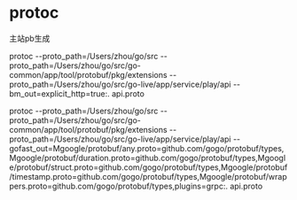 # protoc

主站pb生成

protoc --proto_path=/Users/zhou/go/src --proto_path=/Users/zhou/go/src/go-common/app/tool/protobuf/pkg/extensions --proto_path=/Users/zhou/go/src/go-live/app/service/play/api --bm_out=explicit_http=true:. api.proto

protoc --proto_path=/Users/zhou/go/src --proto_path=/Users/zhou/go/src/go-common/app/tool/protobuf/pkg/extensions --proto_path=/Users/zhou/go/src/go-live/app/service/play/api --gofast_out=Mgoogle/protobuf/any.proto=github.com/gogo/protobuf/types,Mgoogle/protobuf/duration.proto=github.com/gogo/protobuf/types,Mgoogle/protobuf/struct.proto=github.com/gogo/protobuf/types,Mgoogle/protobuf/timestamp.proto=github.com/gogo/protobuf/types,Mgoogle/protobuf/wrappers.proto=github.com/gogo/protobuf/types,plugins=grpc:. api.proto